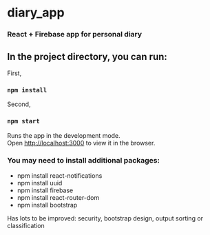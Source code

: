 # diary_app

### React + Firebase app for personal diary


## In the project directory, you can run:

First,
### `npm install`

Second,
### `npm start`

Runs the app in the development mode.<br>
Open [http://localhost:3000](http://localhost:3000) to view it in the browser.

### You may need to install additional packages:
- npm install react-notifications
- npm install uuid
- npm install firebase
- npm install react-router-dom
- npm install bootstrap

Has lots to be improved: security, bootstrap design, output sorting or classification
